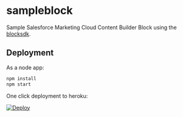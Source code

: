 # sampleblock
Sample Salesforce Marketing Cloud Content Builder Block using the [blocksdk](https://github.com/salesforce-marketingcloud/blocksdk).

## Deployment
As a node app:

```bash
npm install
npm start
```
One click deployment to heroku:

[![Deploy](https://www.herokucdn.com/deploy/button.svg)](https://heroku.com/deploy)
